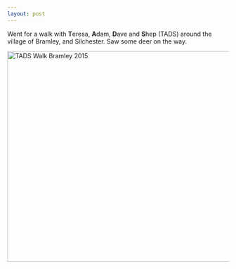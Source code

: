 ```yaml
---
layout: post
---
```

Went for a walk with **T**eresa, **A**dam, **D**ave and **S**hep (TADS) around the village of Bramley, and Silchester. Saw some deer on the way.

<a data-flickr-embed="true" href="https://www.flickr.com/photos/kabads/sets/72157656304585411" title="TADS Walk Bramley 2015"><img src="https://farm1.staticflickr.com/521/19789516350_34ac71034b_z.jpg" width="640" height="480" alt="TADS Walk Bramley 2015"></a><script async src="//embedr.flickr.com/assets/client-code.js" charset="utf-8"></script>
